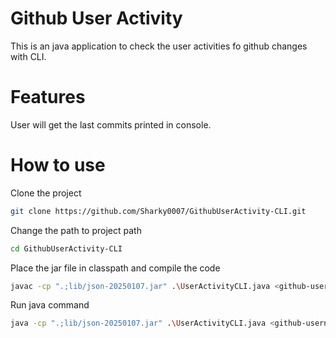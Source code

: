 # Github User Activity
This is an java application to check the user activities fo github changes with CLI.

# Features
User will get the last commits printed in console.

# How to use 
Clone the project
```bash
git clone https://github.com/Sharky0007/GithubUserActivity-CLI.git
```
Change the path to project path
```bash
cd GithubUserActivity-CLI
```
Place the jar file in classpath and compile the code 
```bash
javac -cp ".;lib/json-20250107.jar" .\UserActivityCLI.java <github-username>
```
Run java command
```bash
java -cp ".;lib/json-20250107.jar" .\UserActivityCLI.java <github-username>
```
